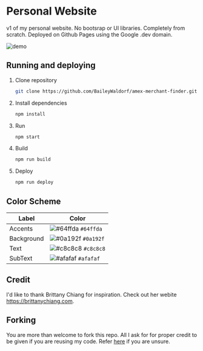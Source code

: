 # Personal Website
v1 of my personal website. No bootsrap or UI libraries. Completely from scratch.
Deployed on Github Pages using the Google .dev domain.

![demo](https://github.com/BaileyWaldorf/baileywaldorf.dev/blob/master/public/readme.png)

## Running and deploying
1.  Clone repository
    ```bash
    git clone https://github.com/BaileyWaldorf/amex-merchant-finder.git
    ```

2.  Install dependencies
    ```bash
    npm install
    ```
    
4.  Run
    ```bash
    npm start
    ```
    
5.  Build
    ```bash
    npm run build
    ```
    
6.  Deploy
    ```bash
    npm run deploy
    ```

## Color Scheme
| Label          | Color                                                              |
| -------------- | ------------------------------------------------------------------ |
| Accents        | ![#64ffda](https://via.placeholder.com/10/64ffda?text=+) `#64ffda` |
| Background     | ![#0a192f](https://via.placeholder.com/10/0a192f?text=+) `#0a192f` |
| Text           | ![#c8c8c8](https://via.placeholder.com/10/c8c8c8?text=+) `#c8c8c8` |
| SubText        | ![#afafaf](https://via.placeholder.com/10/afafaf?text=+) `#afafaf` |

## Credit
I'd like to thank Brittany Chiang for inspiration. Check out her webite https://brittanychiang.com.

## Forking
You are more than welcome to fork this repo. All I ask for for proper credit to be given if you are reusing my code. Refer [here](https://www.quora.com/Is-it-bad-to-copy-other-peoples-code) if you are unsure.
